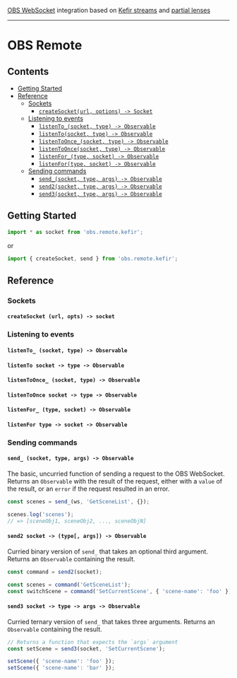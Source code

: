 
[OBS WebSocket](https://github.com/Palakis/obs-websocket) integration based on [Kefir streams](https://github.com/kefirjs/kefir) and [partial lenses](https://github.com/calmm-js/partial.lenses)

---

# OBS Remote

## Contents

 * [Getting Started](#getting-started)
 * [Reference](#reference)
   * [Sockets](#sockets)
     * [`createSocket(url, options) -> Socket`](#createsocket)
   * [Listening to events](#listening-to-events)
     * [`listenTo_(socket, type) -> Observable`](#listen-to_)
     * [`listenTo(socket, type) -> Observable`](#listen-to)
     * [`listenToOnce_(socket, type) -> Observable`](#listen-to-once_)
     * [`listenToOnce(socket, type) -> Observable`](#listen-to-once)
     * [`listenFor_(type, socket) -> Observable`](#listen-for_)
     * [`listenFor(type, socket) -> Observable`](#listen-for)
   * [Sending commands](#sending-commands)
     * [`send_(socket, type, args) -> Observable`](#send_)
     * [`send2(socket, type, args) -> Observable`](#send2)
     * [`send3(socket, type, args) -> Observable`](#send3)

## Getting Started

```js
import * as socket from 'obs.remote.kefir';
```

or

```js
import { createSocket, send } from 'obs.remote.kefir';
```

## Reference

### Sockets

#### <a id="createSocket"></a> `createSocket (url, opts) -> socket`

### Listening to events

#### <a id="listenTo_"></a> `listenTo_ (socket, type) -> Observable`

#### <a id="listenTo"></a> `listenTo socket -> type -> Observable`

#### <a id="listenToOnce_"></a> `listenToOnce_ (socket, type) -> Observable`

#### <a id="listenToOnce"></a> `listenToOnce socket -> type -> Observable`

#### <a id="listenFor_"></a> `listenFor_ (type, socket) -> Observable`

#### <a id="listenFor"></a> `listenFor type -> socket -> Observable`

### Sending commands

#### <a id="send_"></a> `send_ (socket, type, args) -> Observable`

The basic, uncurried function of sending a request to the OBS WebSocket. Returns an `Observable` with the result of the request, either with a `value` of the result, or an `error` if the request resulted in an error.

```js
const scenes = send_(ws, 'GetSceneList', {});

scenes.log('scenes');
// => [sceneObj1, sceneObj2, ..., sceneObjN]
```

#### <a id="send2"></a> `send2 socket -> (type[, args]) -> Observable`

Curried binary version of `send_` that takes an optional third argument. Returns an `Observable` containing the result.

```js
const command = send2(socket);

const scenes = command('GetSceneList');
const switchScene = command('SetCurrentScene', { 'scene-name': 'foo' });
```

#### <a id="send3"></a> `send3 socket -> type -> args -> Observable`

Curried ternary version of `send_` that takes three arguments. Returns an `Observable` containing the result.

```js
// Returns a function that expects the `args` argument
const setScene = send3(socket, 'SetCurrentScene');

setScene({ 'scene-name': 'foo' });
setScene({ 'scene-name': 'bar' });
```
